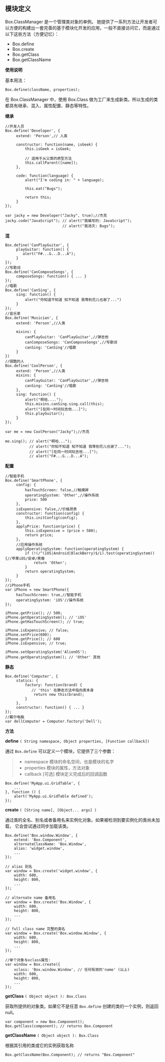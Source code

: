 ## 模块定义 ##


Box.ClassManager 是一个管理类对象的单例。 她提供了一系列方法让开发者可以方便的构建出一套完善的基于模块化开发的应用，一般不直接访问它，而是通过以下这些方法（方便记忆）：

- Box.define
- Box.create
- Box.getClass
- Box.getClassName


**使用说明** 

基本用法：

```
Box.define(className, properties);
```

在 Box.ClassManager 中，使用 Box.Class 做为工厂来生成新类。所以生成的类都具有继承、混入、属性配置、静态等特性。

**继承**

```
//开发人员
Box.define('Developer', {
     extend: 'Person',// 人类

     constructor: function(name, isGeek) {
         this.isGeek = isGeek;

         // 适用于从父类的原型方法
         this.callParent([name]);
     },

     code: function(language) {
         alert("I'm coding in: " + language);

         this.eat("Bugs");

         return this;
     }
});

var jacky = new Developer("Jacky", true);//杰克
jacky.code("JavaScript"); // alert("我编写的: JavaScript");
                          // alert("我消灭: Bugs");
```

**混**

```
Box.define('CanPlayGuitar', {
     playGuitar: function() {
        alert("F#...G...D...A");
     }
});
//写歌词
Box.define('CanComposeSongs', {
     composeSongs: function() { ... }
});
//唱歌
Box.define('CanSing', {
     sing: function() {
         alert("你知道不知道 知不知道 我等到花儿也谢了...")
     }
});
//音乐家
Box.define('Musician', {
     extend: 'Person',//人类

     mixins: {
         canPlayGuitar: 'CanPlayGuitar',//弹吉他
         canComposeSongs: 'CanComposeSongs',//写歌词
         canSing: 'CanSing'//唱歌
     }
})
//很酷的人
Box.define('CoolPerson', {
     extend: 'Person',//人类
     mixins: {
         canPlayGuitar: 'CanPlayGuitar',//弹吉他
         canSing: 'CanSing'//唱歌
     },
     sing: function() {
         alert("啊哈....");
         this.mixins.canSing.sing.call(this);
         alert("[在同一时间玩吉他...]");
         this.playGuitar();
     }
});

var me = new CoolPerson("Jacky");//杰克

me.sing(); // alert("啊哈...");
           // alert("你知不知道 知不知道 我等到花儿也谢了...");
           // alert("[在同一时间玩吉他...]");
           // alert("F#...G...D...A");
```


**配置**

```
//智能手机
Box.define('SmartPhone', {
     config: {
         hasTouchScreen: false,//触摸屏
         operatingSystem: 'Other',//操作系统
         price: 500
     },
     isExpensive: false,//价格昂贵
     constructor: function(config) {
         this.initConfig(config);
     },
     applyPrice: function(price) {
         this.isExpensive = (price > 500);
         return price;
     },
     //应用操作系统
     applyOperatingSystem: function(operatingSystem) {
         if (!(/^(iOS|Android|BlackBerry)$/i).test(operatingSystem)) {//苹果iOS/安卓/黑莓
             return 'Other';
         }
         return operatingSystem;
     }
});
//iPhone手机
var iPhone = new SmartPhone({
     hasTouchScreen: true,//智能手机
     operatingSystem: 'iOS'//操作系统
});

iPhone.getPrice(); // 500;
iPhone.getOperatingSystem(); // 'iOS'
iPhone.getHasTouchScreen(); // true;

iPhone.isExpensive; // false;
iPhone.setPrice(600);
iPhone.getPrice(); // 600
iPhone.isExpensive; // true;

iPhone.setOperatingSystem('AlienOS');
iPhone.getOperatingSystem(); // 'Other' 其他
```


**静态**

```
Box.define('Computer', {
     statics: {
         factory: function(brand) {
            // 'this' 在静态方法中指向类本身
             return new this(brand);
         }
     },
     constructor: function() { ... }
});
//戴尔电脑
var dellComputer = Computer.factory('Dell');
```

**方法**


**define** `( String namespace, Object properties, [Function callback])` 

通过 `Box.define` 可以定义一个模块，它提供了三个参数： 

> - namespace 模块的命名空间，也是模块的名字
> - properties 模块的属性，方法对象
> - callback [可选] 模块定义完成后的回调函数

```
Box.define('MyApp.ui.GridTable', {
	...
}, function () {
	alert('MyApp.ui.GridTable defined');
});
```

**create** `( [String name], [Object... args] )`

通过类的全名、别名或者备用名来实例化对象。如果被检测到要实例化的类尚未加载， 它会尝试通过同步加载该类。

```
Box.define('Box.window.Window', {
    extend: 'Box.Component',
    alternateClassName: 'Box.Window',
    alias: 'widget.window',
    ...
});

// alias 别名
var window = Box.create('widget.window', {
    width: 600,
    height: 800,
    ...
});

// alternate name 备用名
var window = Box.create('Box.Window', {
    width: 600,
    height: 800,
    ...
});

// full class name 完整的类名
var window = Box.create('Box.window.Window', {
    width: 600,
    height: 800,
    ...
});

//单个对象与xclass属性:
var window = Box.create({
    xclass: 'Box.window.Window', // 任何有效的'name' (以上)
    width: 600,
    height: 800,
    ...
});
```


**getClass** `( Object object ): Box.Class`

获取所提供的对象类。如果它不是任意 `Box.define` 创建的类的一个实例，则返回null。

```
var component = new Box.Component();
Box.getClass(component); // returns Box.Component
```


**getClassName** `( Object object ): Box.Class`

根据其引用的类或它的实例获取名称

```
Box.getClassName(Box.Component); // returns "Box.Component"
```


